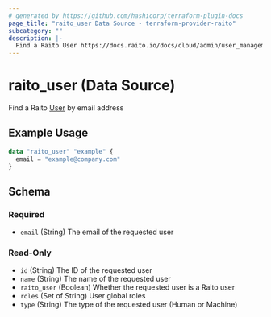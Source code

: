 ```yaml
---
# generated by https://github.com/hashicorp/terraform-plugin-docs
page_title: "raito_user Data Source - terraform-provider-raito"
subcategory: ""
description: |-
  Find a Raito User https://docs.raito.io/docs/cloud/admin/user_management by email address
---
```


# raito_user (Data Source)

Find a Raito [User](https://docs.raito.io/docs/cloud/admin/user_management) by email address

## Example Usage

```terraform
data "raito_user" "example" {
  email = "example@company.com"
}
```

<!-- schema generated by tfplugindocs -->
## Schema

### Required

- `email` (String) The email of the requested user

### Read-Only

- `id` (String) The ID of the requested user
- `name` (String) The name of the requested user
- `raito_user` (Boolean) Whether the requested user is a Raito user
- `roles` (Set of String) User global roles
- `type` (String) The type of the requested user (Human or Machine)
